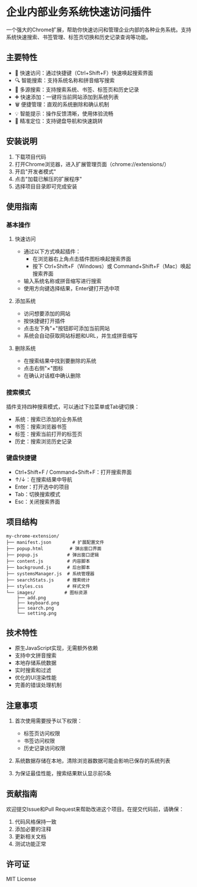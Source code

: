 # 企业内部业务系统快速访问插件

一个强大的Chrome扩展，帮助你快速访问和管理企业内部的各种业务系统。支持系统快速搜索、书签管理、标签页切换和历史记录查询等功能。

## 主要特性

- 🚀 快速访问：通过快捷键（Ctrl+Shift+F）快速唤起搜索界面
- 🔍 智能搜索：支持系统名称和拼音缩写搜索
- 📑 多源搜索：支持搜索系统、书签、标签页和历史记录
- ➕ 快速添加：一键将当前网站添加到系统列表
- 🗑️ 便捷管理：直观的系统删除和确认机制
- 💡 智能提示：操作反馈清晰，使用体验流畅
- 🎯 精准定位：支持键盘导航和快速跳转

## 安装说明

1. 下载项目代码
2. 打开Chrome浏览器，进入扩展管理页面（chrome://extensions/）
3. 开启"开发者模式"
4. 点击"加载已解压的扩展程序"
5. 选择项目目录即可完成安装

## 使用指南

### 基本操作

1. 快速访问
   - 通过以下方式唤起插件：  
      - 在浏览器右上角点击插件图标唤起搜索界面
      - 按下 Ctrl+Shift+F（Windows）或 Command+Shift+F（Mac）唤起搜索界面
   - 输入系统名称或拼音缩写进行搜索
   - 使用方向键选择结果，Enter键打开选中项

2. 添加系统
   - 访问想要添加的网站
   - 按快捷键打开插件
   - 点击左下角"+"按钮即可添加当前网站
   - 系统会自动获取网站标题和URL，并生成拼音缩写

3. 删除系统
   - 在搜索结果中找到要删除的系统
   - 点击右侧"×"图标
   - 在确认对话框中确认删除

### 搜索模式

插件支持四种搜索模式，可以通过下拉菜单或Tab键切换：

- 系统：搜索已添加的业务系统
- 书签：搜索浏览器书签
- 标签：搜索当前打开的标签页
- 历史：搜索浏览历史记录

### 键盘快捷键

- Ctrl+Shift+F / Command+Shift+F：打开搜索界面
- ↑/↓：在搜索结果中导航
- Enter：打开选中的项目
- Tab：切换搜索模式
- Esc：关闭搜索界面

## 项目结构

```
my-chrome-extension/
├── manifest.json        # 扩展配置文件
├── popup.html          # 弹出窗口界面
├── popup.js           # 弹出窗口逻辑
├── content.js         # 内容脚本
├── background.js      # 后台脚本
├── systemsManager.js  # 系统管理器
├── searchStats.js     # 搜索统计
├── styles.css         # 样式文件
└── images/           # 图标资源
    ├── add.png
    ├── keyboard.png
    ├── search.png
    └── setting.png
```

## 技术特性

- 原生JavaScript实现，无需额外依赖
- 支持中文拼音搜索
- 本地存储系统数据
- 实时搜索和过滤
- 优化的UI渲染性能
- 完善的错误处理机制

## 注意事项

1. 首次使用需要授予以下权限：
   - 标签页访问权限
   - 书签访问权限
   - 历史记录访问权限

2. 系统数据存储在本地，清除浏览器数据可能会影响已保存的系统列表

3. 为保证最佳性能，搜索结果默认显示前5条

## 贡献指南

欢迎提交Issue和Pull Request来帮助改进这个项目。在提交代码前，请确保：

1. 代码风格保持一致
2. 添加必要的注释
3. 更新相关文档
4. 测试功能正常

## 许可证

MIT License 